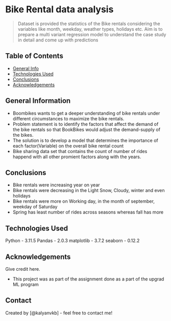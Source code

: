 # Bike Rental data analysis
> Dataset is provided the statistics of the Bike rentals considering the variables like month, weekday, weather types, holidays etc. Aim is to prepare a multi variant regression model to understand the case study in detail and come up with predictions


## Table of Contents
* [General Info](#general-information)
* [Technologies Used](#technologies-used)
* [Conclusions](#conclusions)
* [Acknowledgements](#acknowledgements)

<!-- You can include any other section that is pertinent to your problem -->

## General Information
- Boombikes wants to get a deeper understanding of bike rentals under different circumstances to maximize the bike rentals.
- Problem statement is to identify the factors that affect the demand of the bike rentals so that BookBikes would adjust the demand-supply of the bikes.
- The solution is to develop a model that determines the importance of each factor(Variable) on the overall bike rental count
- Bike sharing data set that contains the count of number of rides happend with all other promient factors along with the years.

<!-- You don't have to answer all the questions - just the ones relevant to your project. -->

## Conclusions
- Bike rentals were increasing year on year
- Bike rentals were decreasing in the Light Snow, Cloudy, winter  and even holidays
- Bike rentals were more on Working day, in the month of september, weekday of Saturday
- Spring has least number of rides across seasons whereas fall has more

<!-- You don't have to answer all the questions - just the ones relevant to your project. -->


## Technologies Used
Python - 3.11.5
Pandas - 2.0.3
matplotlib - 3.7.2
seaborn - 0.12.2

<!-- As the libraries versions keep on changing, it is recommended to mention the version of library used in this project -->

## Acknowledgements
Give credit here.
- This project was as part of the assignment done as a part of the upgrad ML program

## Contact
Created by [@kalyanvkb] - feel free to contact me!


